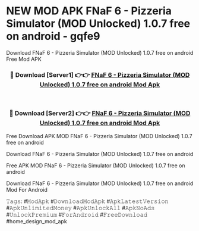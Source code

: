 # NEW MOD APK FNaF 6 - Pizzeria Simulator (MOD Unlocked) 1.0.7 free on android - gqfe9
Download FNaF 6 - Pizzeria Simulator (MOD Unlocked) 1.0.7 free on android Free Mod APK

<div align="center">
<h3>🔴 Download [Server1] 👉👉 <a href="https://apk-comot.site?title=FNaF_6_-_Pizzeria_Simulator_(MOD_Unlocked)_1.0.7_free_on_android">FNaF 6 - Pizzeria Simulator (MOD Unlocked) 1.0.7 free on android Mod Apk</a></h3><br>

<h3>🔴 Download [Server2] 👉👉 <a href="https://apk-comot.site?title=FNaF_6_-_Pizzeria_Simulator_(MOD_Unlocked)_1.0.7_free_on_android">FNaF 6 - Pizzeria Simulator (MOD Unlocked) 1.0.7 free on android Mod Apk</a></h3>
</div>


Free Download APK MOD FNaF 6 - Pizzeria Simulator (MOD Unlocked) 1.0.7 free on android

Download FNaF 6 - Pizzeria Simulator (MOD Unlocked) 1.0.7 free on android 

Free APK MOD FNaF 6 - Pizzeria Simulator (MOD Unlocked) 1.0.7 free on android 

Download FNaF 6 - Pizzeria Simulator (MOD Unlocked) 1.0.7 free on android Mod For Android

𝚃𝚊𝚐𝚜: #𝙼𝚘𝚍𝙰𝚙𝚔 #𝙳𝚘𝚠𝚗𝚕𝚘𝚊𝚍𝙼𝚘𝚍𝙰𝚙𝚔 #𝙰𝚙𝚔𝙻𝚊𝚝𝚎𝚜𝚝𝚅𝚎𝚛𝚜𝚒𝚘𝚗 #𝙰𝚙𝚔𝚄𝚗𝚕𝚒𝚖𝚒𝚝𝚎𝚍𝙼𝚘𝚗𝚎𝚢 #𝙰𝚙𝚔𝚄𝚗𝚕𝚘𝚌𝚔𝙰𝚕𝚕 #𝙰𝚙𝚔𝙽𝚘𝙰𝚍𝚜 #𝚄𝚗𝚕𝚘𝚌𝚔𝙿𝚛𝚎𝚖𝚒𝚞𝚖 #𝙵𝚘𝚛𝙰𝚗𝚍𝚛𝚘𝚒𝚍 #𝙵𝚛𝚎𝚎𝙳𝚘𝚠𝚗𝚕𝚘𝚊𝚍 #home_design_mod_apk